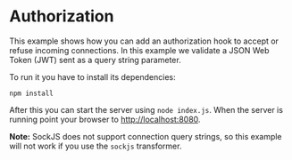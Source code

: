 # Authorization

This example shows how you can add an authorization hook to accept or refuse
incoming connections. In this example we validate a JSON Web Token (JWT) sent
as a query string parameter.

To run it you have to install its dependencies:

```shell
npm install
```

After this you can start the server using `node index.js`. When the server is
running point your browser to [http://localhost:8080](http://localhost:8080).

**Note:** SockJS does not support connection query strings, so this example
will not work if you use the `sockjs` transformer.
